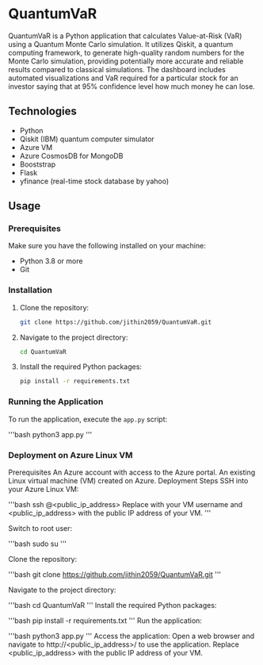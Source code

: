 # QuantumVaR

QuantumVaR is a Python application that calculates Value-at-Risk (VaR) using a Quantum Monte Carlo simulation. It utilizes Qiskit, a quantum computing framework, to generate high-quality random numbers for the Monte Carlo simulation, providing potentially more accurate and reliable results compared to classical simulations.
The dashboard includes automated visualizations and VaR required for a particular stock for an investor saying that at 95% confidence level how much money he can lose. 

## Technologies
- Python
- Qiskit (IBM) quantum computer simulator
- Azure VM
- Azure CosmosDB for MongoDB
- Booststrap
- Flask
- yfinance (real-time stock database by yahoo)

## Usage

### Prerequisites

Make sure you have the following installed on your machine:

- Python 3.8 or more
- Git

### Installation

1. Clone the repository:
    ```bash
    git clone https://github.com/jithin2059/QuantumVaR.git
    ```

2. Navigate to the project directory:
    ```bash
    cd QuantumVaR
    ```

3. Install the required Python packages:
    ```bash
    pip install -r requirements.txt
    ```

### Running the Application

To run the application, execute the `app.py` script:

'''bash
python3 app.py
'''
### Deployment on Azure Linux VM

Prerequisites
An Azure account with access to the Azure portal.
An existing Linux virtual machine (VM) created on Azure.
Deployment Steps
SSH into your Azure Linux VM:

'''bash
ssh <username>@<public_ip_address>
Replace <username> with your VM username and <public_ip_address> with the public IP address of your VM.
'''

Switch to root user:

'''bash
sudo su
'''

Clone the repository:

'''bash
git clone https://github.com/jithin2059/QuantumVaR.git
'''

Navigate to the project directory:

'''bash
cd QuantumVaR
'''
Install the required Python packages:

'''bash
pip install -r requirements.txt
'''
Run the application:

'''bash
python3 app.py
'''
Access the application:
Open a web browser and navigate to http://<public_ip_address>/ to use the application. Replace <public_ip_address> with the public IP address of your VM.


